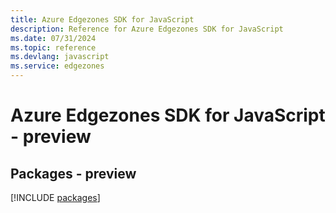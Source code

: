 ```yaml
---
title: Azure Edgezones SDK for JavaScript
description: Reference for Azure Edgezones SDK for JavaScript
ms.date: 07/31/2024
ms.topic: reference
ms.devlang: javascript
ms.service: edgezones
---
```

# Azure Edgezones SDK for JavaScript - preview
## Packages - preview
[!INCLUDE [packages](edgezones-index.md)]